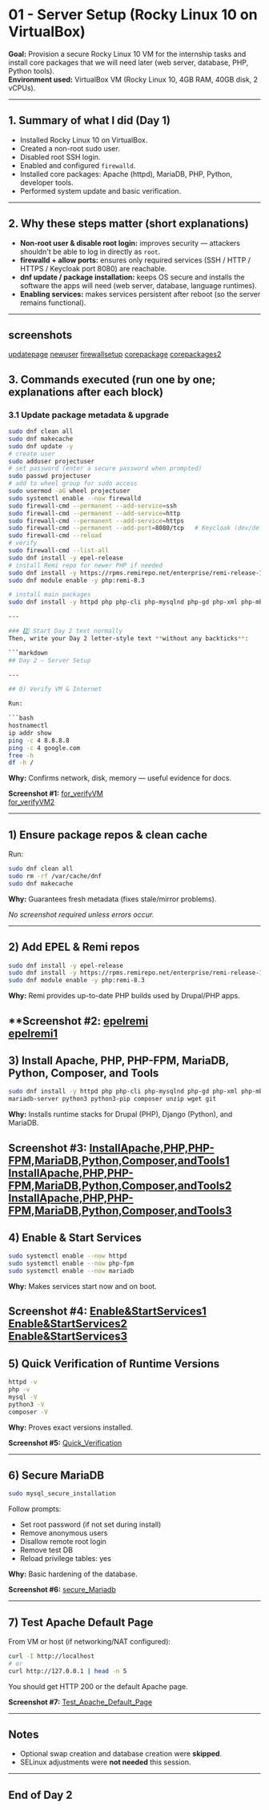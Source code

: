 # 01 - Server Setup (Rocky Linux 10 on VirtualBox)

**Goal:** Provision a secure Rocky Linux 10 VM for the internship tasks and install core packages that we will need later (web server, database, PHP, Python tools).  
**Environment used:** VirtualBox VM (Rocky Linux 10, 4GB RAM, 40GB disk, 2 vCPUs).

---

## 1. Summary of what I did (Day 1)
- Installed Rocky Linux 10 on VirtualBox.
- Created a non-root sudo user.  
- Disabled root SSH login.  
- Enabled and configured `firewalld`.  
- Installed core packages: Apache (httpd), MariaDB, PHP, Python, developer tools.
- Performed system update and basic verification.

---

## 2. Why these steps matter (short explanations)
- **Non-root user & disable root login:** improves security — attackers shouldn't be able to log in directly as `root`.  
- **firewalld + allow ports:** ensures only required services (SSH / HTTP / HTTPS / Keycloak port 8080) are reachable.  
- **dnf update / package installation:** keeps OS secure and installs the software the apps will need (web server, database, language runtimes).  
- **Enabling services:** makes services persistent after reboot (so the server remains functional).

---
## screenshots
[updatepage](screenshots'/update.png)
[newuser](screenshots'/newuser.png)
[firewallsetup](screenshots'/firewallsetup.png)
[corepackage](screenshots'/installedcorepackages.png)
[corepackages2](screenshots'/installedcorepackages2.png)



## 3. Commands executed (run one by one; explanations after each block)

### 3.1 Update package metadata & upgrade
```bash
sudo dnf clean all
sudo dnf makecache
sudo dnf update -y
# create user
sudo adduser projectuser
# set password (enter a secure password when prompted)
sudo passwd projectuser
# add to wheel group for sudo access
sudo usermod -aG wheel projectuser
sudo systemctl enable --now firewalld
sudo firewall-cmd --permanent --add-service=ssh
sudo firewall-cmd --permanent --add-service=http
sudo firewall-cmd --permanent --add-service=https
sudo firewall-cmd --permanent --add-port=8080/tcp   # Keycloak (dev/default)
sudo firewall-cmd --reload
# verify
sudo firewall-cmd --list-all
sudo dnf install -y epel-release
# install Remi repo for newer PHP if needed
sudo dnf install -y https://rpms.remirepo.net/enterprise/remi-release-10.rpm
sudo dnf module enable -y php:remi-8.3

# install main packages
sudo dnf install -y httpd php php-cli php-mysqlnd php-gd php-xml php-mbstring php-json php-fpm mariadb-server python3 python3-pip git wget unzip composer

---

### 2️⃣ Start Day 2 text normally
Then, write your Day 2 letter-style text **without any backticks**:

```markdown
## Day 2 – Server Setup

---

## 0) Verify VM & Internet

Run:

```bash
hostnamectl
ip addr show
ping -c 4 8.8.8.8
ping -c 4 google.com
free -h
df -h /
```

**Why:** Confirms network, disk, memory — useful evidence for docs.

**Screenshot #1:** 
[for_verifyVM](screenshots'/2day1.png)  
[for_verifyVM2](screenshots'/2day2.png)  

---

## 1) Ensure package repos & clean cache

Run:

```bash
sudo dnf clean all
sudo rm -rf /var/cache/dnf
sudo dnf makecache
```

**Why:** Guarantees fresh metadata (fixes stale/mirror problems).

*No screenshot required unless errors occur.*

---

## 2) Add EPEL & Remi repos

```bash
sudo dnf install -y epel-release
sudo dnf install -y https://rpms.remirepo.net/enterprise/remi-release-10.rpm
sudo dnf module enable -y php:remi-8.3
```

**Why:** Remi provides up-to-date PHP builds used by Drupal/PHP apps.

**Screenshot #2:
[epelremi](screenshots'/2day3.png)  
[epelremi1](screenshots'/2day4.png)  
---

## 3) Install Apache, PHP, PHP-FPM, MariaDB, Python, Composer, and Tools

```bash
sudo dnf install -y httpd php php-cli php-mysqlnd php-gd php-xml php-mbstring php-json php-fpm \
mariadb-server python3 python3-pip composer unzip wget git
```

**Why:** Installs runtime stacks for Drupal (PHP), Django (Python), and MariaDB.

**Screenshot #3:** 
[InstallApache,PHP,PHP-FPM,MariaDB,Python,Composer,andTools1](screenshots'/2day8.png)  
[InstallApache,PHP,PHP-FPM,MariaDB,Python,Composer,andTools2](screenshots'/2day9.png)   
[InstallApache,PHP,PHP-FPM,MariaDB,Python,Composer,andTools3](screenshots'/2day10.png)  
---

## 4) Enable & Start Services

```bash
sudo systemctl enable --now httpd
sudo systemctl enable --now php-fpm
sudo systemctl enable --now mariadb
```

**Why:** Makes services start now and on boot.

**Screenshot #4:** 
[Enable&StartServices1](screenshots'/2day5.png)  
[Enable&StartServices2](screenshots'/2day6.png)  
[Enable&StartServices3](screenshots'/2day7.png)  
---

## 5) Quick Verification of Runtime Versions

```bash
httpd -v
php -v
mysql -V
python3 -V
composer -V
```

**Why:** Proves exact versions installed.

**Screenshot #5:** 
[Quick_Verification](screenshots'/2day11.png)  

---

## 6) Secure MariaDB

```bash
sudo mysql_secure_installation
```

Follow prompts:

* Set root password (if not set during install)
* Remove anonymous users
* Disallow remote root login
* Remove test DB
* Reload privilege tables: yes

**Why:** Basic hardening of the database.

**Screenshot #6:** [secure_Mariadb](screenshots'/2day12.png)  

---

## 7) Test Apache Default Page

From VM or host (if networking/NAT configured):

```bash
curl -I http://localhost
# or
curl http://127.0.0.1 | head -n 5
```

You should get HTTP 200 or the default Apache page.

**Screenshot #7:**
[Test_Apache_Default_Page](screenshots'/2day13.png)  

---

## Notes

* Optional swap creation and database creation were **skipped**.
* SELinux adjustments were **not needed** this session.

---

## End of Day 2





